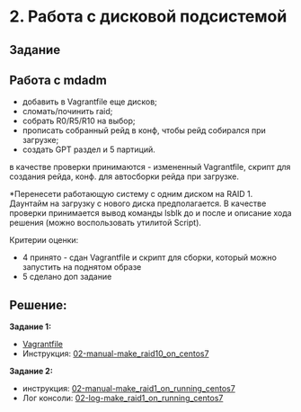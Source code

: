 # 2. Работа с дисковой подсистемой
## Задание

## Работа с mdadm
- добавить в Vagrantfile еще дисков;
- сломать/починить raid;
- собрать R0/R5/R10 на выбор; 
- прописать собранный рейд в конф, чтобы рейд собирался при загрузке;
- создать GPT раздел и 5 партиций.

в качестве проверки принимаются - измененный Vagrantfile, скрипт для создания рейда, конф. для автосборки рейда при загрузке.

*Перенесети работающую систему с одним диском на RAID 1. 
Даунтайм на загрузку с нового диска предполагается. 
В качестве проверки принимается вывод команды lsblk до и после и описание хода решения (можно воспользовать утилитой Script).

Критерии оценки: 
- 4 принято - сдан Vagrantfile и скрипт для сборки, который можно запустить на поднятом образе
- 5 сделано доп задание

## Решение:

**Задание 1:**
* [Vagrantfile](hw1/Vagrantfile)
* Инструкция: [02-manual-make_raid10_on_centos7](hw1/02-manual-make_raid10_on_centos7)


**Задание 2:**

* инструкция: [02-manual-make_raid1_on_running_centos7](hw2/02-manual-make_raid1_on_running_centos7)
* Лог консоли: [02-log-make_raid1_on_running_centos7](hw2/02-log-make_raid1_on_running_centos7)

